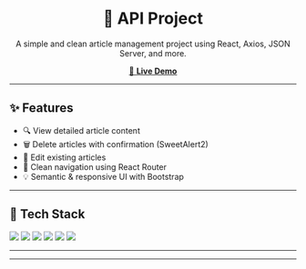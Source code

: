 <div align="center">
  <h1>📰 API Project</h1>
  <p>A simple and clean article management project using React, Axios, JSON Server, and more.</p>
  <p>
    <a href="https://api-project-dti.netlify.app" target="_blank">
      🔗 <strong>Live Demo</strong>
    </a>
  </p>
</div>

---

## ✨ Features

- 🔍 View detailed article content
- 🗑️ Delete articles with confirmation (SweetAlert2)
- 📝 Edit existing articles
- 🔗 Clean navigation using React Router
- 💡 Semantic & responsive UI with Bootstrap

---

## 🧰 Tech Stack

<p align="left">
  <img src="https://img.shields.io/badge/React-20232A?style=for-the-badge&logo=react&logoColor=61DAFB" />
  <img src="https://img.shields.io/badge/React Router-CA4245?style=for-the-badge&logo=react-router&logoColor=white" />
  <img src="https://img.shields.io/badge/Bootstrap-7952B3?style=for-the-badge&logo=bootstrap&logoColor=white" />
  <img src="https://img.shields.io/badge/Axios-5A29E4?style=for-the-badge&logo=axios&logoColor=white" />
  <img src="https://img.shields.io/badge/JSON Server-4B5563?style=for-the-badge&logo=json&logoColor=white" />
  <img src="https://img.shields.io/badge/SweetAlert2-FF4154?style=for-the-badge&logo=sweetalert&logoColor=white" />
</p>

---


---



